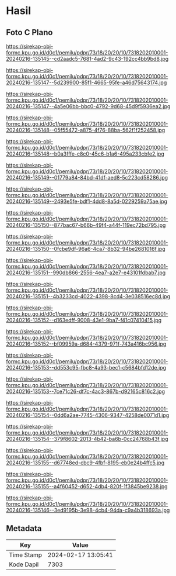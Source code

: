 # Hasil

## Foto C Plano

https://sirekap-obj-formc.kpu.go.id/d0c1/pemilu/pdpr/73/18/20/20/10/7318202010001-20240216-135145--cd2aadc5-7681-4ad2-9c43-192cc4bb9bd8.jpg

https://sirekap-obj-formc.kpu.go.id/d0c1/pemilu/pdpr/73/18/20/20/10/7318202010001-20240216-135147--5d239900-85f1-4665-95fe-a46d75643174.jpg

https://sirekap-obj-formc.kpu.go.id/d0c1/pemilu/pdpr/73/18/20/20/10/7318202010001-20240216-135147--4a5e06bb-bbc0-4792-9d68-45d9f5936ea2.jpg

https://sirekap-obj-formc.kpu.go.id/d0c1/pemilu/pdpr/73/18/20/20/10/7318202010001-20240216-135148--05f55472-a875-4f76-88ba-562f1f252458.jpg

https://sirekap-obj-formc.kpu.go.id/d0c1/pemilu/pdpr/73/18/20/20/10/7318202010001-20240216-135148--b0a3fffe-c8c0-45c6-b1a6-495a233cbfe2.jpg

https://sirekap-obj-formc.kpu.go.id/d0c1/pemilu/pdpr/73/18/20/20/10/7318202010001-20240216-135149--01779a84-84bd-41df-aed8-5c223cd58286.jpg

https://sirekap-obj-formc.kpu.go.id/d0c1/pemilu/pdpr/73/18/20/20/10/7318202010001-20240216-135149--2493e5fe-bdf1-4dd8-8a5d-0229259a75ae.jpg

https://sirekap-obj-formc.kpu.go.id/d0c1/pemilu/pdpr/73/18/20/20/10/7318202010001-20240216-135150--877bac67-b66b-49f4-a44f-119ec72bd795.jpg

https://sirekap-obj-formc.kpu.go.id/d0c1/pemilu/pdpr/73/18/20/20/10/7318202010001-20240216-135150--0fcbe9df-96a6-4ca7-8b32-94be2681016f.jpg

https://sirekap-obj-formc.kpu.go.id/d0c1/pemilu/pdpr/73/18/20/20/10/7318202010001-20240216-135151--990db866-2556-4ea7-a2e7-e43101fdbab7.jpg

https://sirekap-obj-formc.kpu.go.id/d0c1/pemilu/pdpr/73/18/20/20/10/7318202010001-20240216-135151--4b3233cd-4022-4398-8cd4-3e038516ec8d.jpg

https://sirekap-obj-formc.kpu.go.id/d0c1/pemilu/pdpr/73/18/20/20/10/7318202010001-20240216-135152--d163edff-9008-43e1-9ba7-f41c07410415.jpg

https://sirekap-obj-formc.kpu.go.id/d0c1/pemilu/pdpr/73/18/20/20/10/7318202010001-20240216-135152--bf09959a-d684-4379-971f-743a416bc956.jpg

https://sirekap-obj-formc.kpu.go.id/d0c1/pemilu/pdpr/73/18/20/20/10/7318202010001-20240216-135153--dd553c95-fbc8-4a93-bec1-c5684bfd12de.jpg

https://sirekap-obj-formc.kpu.go.id/d0c1/pemilu/pdpr/73/18/20/20/10/7318202010001-20240216-135153--7ce71c26-df7c-4ac3-867b-d92165c816c2.jpg

https://sirekap-obj-formc.kpu.go.id/d0c1/pemilu/pdpr/73/18/20/20/10/7318202010001-20240216-135154--0dd6a2ae-7745-4306-9347-4258de0071d1.jpg

https://sirekap-obj-formc.kpu.go.id/d0c1/pemilu/pdpr/73/18/20/20/10/7318202010001-20240216-135154--379f8602-2013-4b42-ba6b-0cc24768b43f.jpg

https://sirekap-obj-formc.kpu.go.id/d0c1/pemilu/pdpr/73/18/20/20/10/7318202010001-20240216-135155--d67748ed-cbc9-4fbf-8195-eb0e24b4ffc5.jpg

https://sirekap-obj-formc.kpu.go.id/d0c1/pemilu/pdpr/73/18/20/20/10/7318202010001-20240216-135155--a4f60452-d652-4db4-820f-1f3845be9238.jpg

https://sirekap-obj-formc.kpu.go.id/d0c1/pemilu/pdpr/73/18/20/20/10/7318202010001-20240216-135146--3ed9195b-3e98-4cb4-94da-c9a4b318693a.jpg


## Metadata

| Key        | Value               |
| ---------- | ------------------- |
| Time Stamp | 2024-02-17 13:05:41 |
| Kode Dapil | 7303                |



